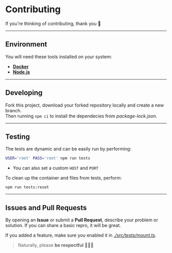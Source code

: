 # Contributing

If you're thinking of contributing, thank you 🎉

---

## Environment

You will need these tools installed on your system:

- [**Docker**](https://www.docker.com/products/docker-desktop/)
- [**Node.js**](https://nodejs.org/pt-br/download/current)

---

## Developing

Fork this project, download your forked repository locally and create a new branch.  
Then running `npm ci` to install the dependecies from _package-lock.json_.

---

## Testing

The tests are dynamic and can be easily run by performing:

```sh
USER='root' PASS='root' npm run tests
```

- You can also set a custom `HOST` and `PORT`

To clean up the container and files from tests, perform:

```
npm run tests:reset
```

---

## Issues and Pull Requests

By opening an **Issue** or submit a **Pull Request**, describe your problem or solution. If you can share a basic repro, it will be great.

If you added a feature, make sure you enabled it in [_./src/tests/mount.ts_](./src/tests/mount.ts#15).

> Naturally, please **be respectful** 🙋🏻‍♂️

